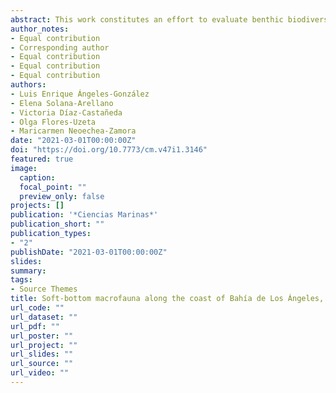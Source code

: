 ```yaml
---
abstract: This work constitutes an effort to evaluate benthic biodiversity in Bahía de Los Ángeles, Gulf of California, Mexico. To charac- terize macrofauna at the family level, 2 sampling campaigns took place during summer 2013 and winter 2014 at 6 coastal stations. A total of 18,403 invertebrates were collected, 7,880 in summer and 10,523 in winter. These invertebrates were grouped into 6 phyla and 110 families, comprising 39 mollusks, 33 crustaceans, 30 polychaetes, 5 echinoderms, 2 cnidarians, and 1 cephalochordate. In both sampling periods, mol- lusks were the dominant group, especially in summer, followed by polychaetes and crustaceans, which were more abundant in winter. Ten new records were established for the area. The most abundant trophic groups were deposit feeders and carnivores. This research could be used to evaluate future changes in benthic assemblages in Bahía de Los Ángeles.
author_notes: 
- Equal contribution
- Corresponding author
- Equal contribution
- Equal contribution
- Equal contribution
authors:
- Luis Enrique Ángeles-González
- Elena Solana-Arellano
- Victoria Díaz-Castañeda
- Olga Flores-Uzeta
- Maricarmen Neoechea-Zamora
date: "2021-03-01T00:00:00Z"
doi: "https://doi.org/10.7773/cm.v47i1.3146"
featured: true
image:
  caption: 
  focal_point: ""
  preview_only: false
projects: []
publication: '*Ciencias Marinas*'
publication_short: ""
publication_types:
- "2"
publishDate: "2021-03-01T00:00:00Z"
slides:
summary:
tags:
- Source Themes
title: Soft-bottom macrofauna along the coast of Bahía de Los Ángeles, Gulf of California, during the summer and winter
url_code: ""
url_dataset: ""
url_pdf: ""
url_poster: ""
url_project: ""
url_slides: ""
url_source: ""
url_video: ""
---
```

